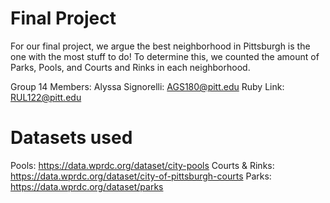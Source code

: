 # Final Project
For our final project, we argue the best neighborhood in Pittsburgh is the one with the most stuff to do! To determine this, we counted the amount of Parks, Pools, and Courts and Rinks in each neighborhood.

Group 14 Members:
Alyssa Signorelli: AGS180@pitt.edu
Ruby Link: RUL122@pitt.edu

# Datasets used
Pools: https://data.wprdc.org/dataset/city-pools
Courts & Rinks: https://data.wprdc.org/dataset/city-of-pittsburgh-courts
Parks: https://data.wprdc.org/dataset/parks

